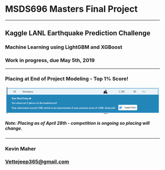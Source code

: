 # MSDS696 Masters Final Project
---  
## Kaggle LANL Earthquake Prediction Challenge
### Machine Learning using LightGBM and XGBoost
### Work in progress, due May 5th, 2019
---  
### Placing at End of Project Modeling - Top 1% Score!  
![Kaggle_Placing](img/Kaggle_Placing_28Apr.PNG)  
##### Note: Placing as of April 28th - competition is ongoing so placing will change.
---  
### Kevin Maher    
### Vettejeep365@gmail.com    
